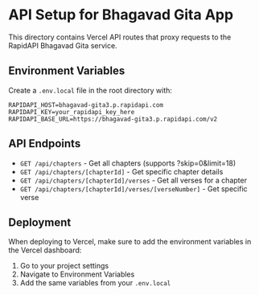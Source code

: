 # API Setup for Bhagavad Gita App

This directory contains Vercel API routes that proxy requests to the RapidAPI Bhagavad Gita service.

## Environment Variables

Create a `.env.local` file in the root directory with:

```env
RAPIDAPI_HOST=bhagavad-gita3.p.rapidapi.com
RAPIDAPI_KEY=your_rapidapi_key_here
RAPIDAPI_BASE_URL=https://bhagavad-gita3.p.rapidapi.com/v2
```

## API Endpoints

- `GET /api/chapters` - Get all chapters (supports ?skip=0&limit=18)
- `GET /api/chapters/[chapterId]` - Get specific chapter details
- `GET /api/chapters/[chapterId]/verses` - Get all verses for a chapter
- `GET /api/chapters/[chapterId]/verses/[verseNumber]` - Get specific verse

## Deployment

When deploying to Vercel, make sure to add the environment variables in the Vercel dashboard:

1. Go to your project settings
2. Navigate to Environment Variables
3. Add the same variables from your `.env.local`
